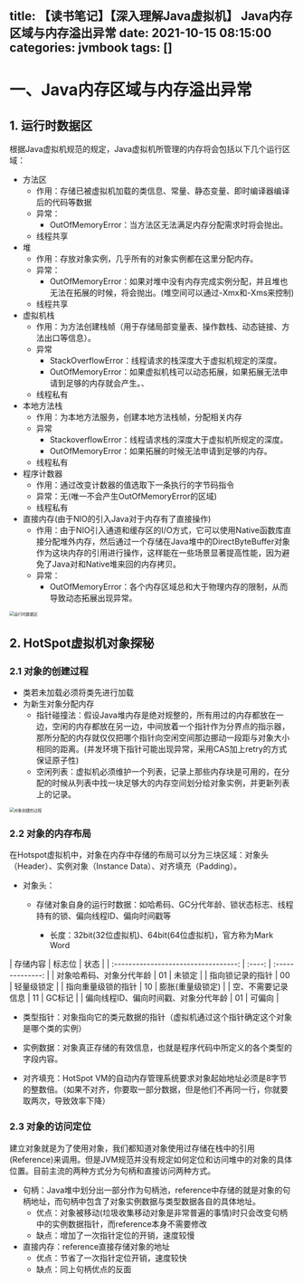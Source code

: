 title: 【读书笔记】【深入理解Java虚拟机】 Java内存区域与内存溢出异常
date: 2021-10-15 08:15:00
categories: jvmbook
tags: []
---
# 一、Java内存区域与内存溢出异常

## 1. 运行时数据区

根据Java虚拟机规范的规定，Java虚拟机所管理的内存将会包括以下几个运行区域：

- 方法区
  - 作用：存储已被虚拟机加载的类信息、常量、静态变量、即时编译器编译后的代码等数据
  - 异常：
    - OutOfMemoryError：当方法区无法满足内存分配需求时将会抛出。
  - 线程共享
- 堆
  - 作用：存放对象实例，几乎所有的对象实例都在这里分配内存。
  - 异常：
    - OutOfMemoryError：如果对堆中没有内存完成实例分配，并且堆也无法在拓展的时候，将会抛出。(堆空间可以通过-Xmx和-Xms来控制)
  - 线程共享
- 虚拟机栈
  - 作用：为方法创建栈帧（用于存储局部变量表、操作数栈、动态链接、方法出口等信息）。
  - 异常
    - StackOverflowError：线程请求的栈深度大于虚拟机规定的深度。
    - OutOfMemoryError：如果虚拟机栈可以动态拓展，如果拓展无法申请到足够的内存就会产生。、
  - 线程私有
- 本地方法栈
  - 作用：为本地方法服务，创建本地方法栈帧，分配相关内存
  - 异常
    - StackoverflowError：线程请求栈的深度大于虚拟机所规定的深度。
    - OutOfMemoryError：如果拓展的时候无法申请到足够的内存。
  - 线程私有
- 程序计数器
  - 作用：通过改变计数器的值选取下一条执行的字节码指令
  - 异常：无(唯一不会产生OutOfMemoryError的区域)
  - 线程私有
- 直接内存(由于NIO的引入Java对于内存有了直接操作)
  - 作用：由于NIO引入通道和缓存区的I/O方式，它可以使用Native函数库直接分配堆外内存，然后通过一个存储在Java堆中的DirectByteBuffer对象作为这块内存的引用进行操作，这样能在一些场景显著提高性能，因为避免了Java对和Native堆来回的内存拷贝。
  - 异常：
    - OutOfMemoryError：各个内存区域总和大于物理内存的限制，从而导致动态拓展出现异常。

<img src="https://wangxblog.oss-cn-hangzhou.aliyuncs.com/img/%E8%BF%90%E8%A1%8C%E6%97%B6%E6%95%B0%E6%8D%AE%E5%8C%BA.png" alt="运行时数据区" style="zoom:50%;" />

## 2. HotSpot虚拟机对象探秘

### 2.1 对象的创建过程

- 类若未加载必须将类先进行加载
- 为新生对象分配内存
  - 指针碰撞法：假设Java堆内存是绝对规整的，所有用过的内存都放在一边，空闲的内存都放在另一边，中间放着一个指针作为分界点的指示器，那所分配的内存就仅仅把哪个指针向空闲空间那边挪动一段距与对象大小相同的距离。(并发环境下指针可能出现异常，采用CAS加上retry的方式保证原子性)
  - 空闲列表：虚拟机必须维护一个列表，记录上那些内存块是可用的，在分配的时候从列表中找一块足够大的内存空间划分给对象实例，并更新列表上的记录。

<img src="https://wangxblog.oss-cn-hangzhou.aliyuncs.com/img/%E5%AF%B9%E8%B1%A1%E5%88%9B%E5%BB%BA%E7%9A%84%E8%BF%87%E7%A8%8B.png" alt="对象创建的过程" style="zoom:50%;" />

### 2.2 对象的内存布局

在Hotspot虚拟机中，对象在内存中存储的布局可以分为三块区域：对象头（Header）、实例对象（Instance Data）、对齐填充（Padding）。

- 对象头：

  - 存储对象自身的运行时数据：如哈希码、GC分代年龄、锁状态标志、线程持有的锁、偏向线程ID、偏向时间戳等

    - 长度：32bit(32位虚拟机)、64bit(64位虚拟机)，官方称为Mark Word
	
|               存储内容               | 标志位 |       状态       |
      | :----------------------------------: | :----: | :--------------: |
      |       对象哈希码、对象分代年龄       |   01   |      未锁定      |
      |           指向锁记录的指针           |   00   |    轻量级锁定    |
      |          指向重量级锁的指针          |   10   | 膨胀(重量级锁定) |
      |          空、不需要记录信息          |   11   |      GC标记      |
      | 偏向线程ID、偏向时间戳、对象分代年龄 |   01   |      可偏向      |

  - 类型指针：对象指向它的类元数据的指针（虚拟机通过这个指针确定这个对象是哪个类的实例）

- 实例数据：对象真正存储的有效信息，也就是程序代码中所定义的各个类型的字段内容。
- 对齐填充：HotSpot VM的自动内存管理系统要求对象起始地址必须是8字节的整数倍。（如果不对齐，你要取一部分数据，但是他们不再同一行，你就要取两次，导致效率下降）

### 2.3 对象的访问定位

建立对象就是为了使用对象，我们都知道对象使用过存储在栈中的引用(Reference)来调用。但是JVM规范并没有规定如何定位和访问堆中的对象的具体位置。目前主流的两种方式分为句柄和直接访问两种方式。

- 句柄：Java堆中划分出一部分作为句柄池，reference中存储的就是对象的句柄地址，而句柄中包含了对象实例数据与类型数据各自的具体地址。
  - 优点：对象被移动(垃圾收集移动对象是非常普遍的事情)时只会改变句柄中的实例数据指针，而reference本身不需要修改
  - 缺点：增加了一次指针定位的开销，速度较慢
- 直接内存：reference直接存储对象的地址
  - 优点：节省了一次指针定位开销，速度较快
  - 缺点：同上句柄优点的反面